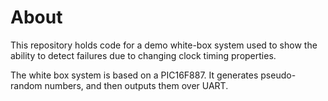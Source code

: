 # About

This repository holds code for a demo white-box system used to show the ability to detect failures due to changing clock timing properties.

The white box system is based on a PIC16F887. It generates pseudo-random numbers, and then outputs them over UART. 

